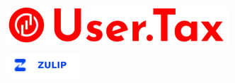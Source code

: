 [![Yuzman we de yuz am. Taks we dɛn kin pe](https://raw.githubusercontent.com/user-tax/user.tax-img/main/f/logo-txt.svg)](https://user.tax)

[![Zulip we de na di wɔl](https://raw.githubusercontent.com/user-tax/user.tax-img/main/f/Zulip.svg)](https://user-tax.zulipchat.com)